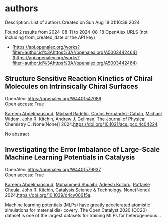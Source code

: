# authors
Description: List of authors
Created on Sun Aug 18 01:16:39 2024

Found 2 results from 2024-08-11 to 2024-08-18
OpenAlex URLS (not including from_created_date or the API key)
- [https://api.openalex.org/works?filter=author.id%3Ahttps%3A//openalex.org/A5003442464](https://api.openalex.org/works?filter=author.id%3Ahttps%3A//openalex.org/A5003442464)

## Structure Sensitive Reaction Kinetics of Chiral Molecules on Intrinsically Chiral Surfaces   

OpenAlex: https://openalex.org/W4401547089    
Open access: True
    
[Kareem Abdelmaqsoud](https://openalex.org/A5106436405), [Michael Radetic](https://openalex.org/A5089242859), [Carlos Fernández-Cabán](https://openalex.org/A5064713425), [Michael Widom](https://openalex.org/A5019536088), [John R. Kitchin](https://openalex.org/A5003442464), [Andrew J. Gellman](https://openalex.org/A5040842816), The Journal of Physical Chemistry C. None(None)] 2024.https://doi.org/10.1021/acs.jpcc.4c04224.
    
No abstract    

    

## Investigating the Error Imbalance of Large-Scale Machine Learning Potentials in Catalysis   

OpenAlex: https://openalex.org/W4401579937    
Open access: True
    
[Kareem Abdelmaqsoud](https://openalex.org/A5106436405), [Muhammed Shuaibi](https://openalex.org/A5004640526), [Adeesh Kolluru](https://openalex.org/A5017163658), [Raffaele Cheula](https://openalex.org/A5022902169), [John R. Kitchin](https://openalex.org/A5003442464), Catalysis Science & Technology. None(None)] 2024.https://doi.org/10.1039/d4cy00615a.
    
Machine learning potentials (MLPs) have greatly accelerated atomistic simulations for material dis- covery. The Open Catalyst 2020 (OC20) dataset is one of the largest datasets for training MLPs for heterogeneous...    

    
